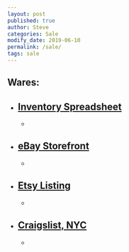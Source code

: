 ```yaml
---
layout: post
published: true
author: Steve
categories: Sale
modify_date: 2019-06-10 
permalink: /sale/
tags: sale
---
```

## Wares:
- ## [Inventory Spreadsheet](https://docs.google.com/spreadsheets/d/1WnyGeQ3Zh1zCdCykqjxP7eMWxxOVyRzB-vpHHXC08gk/edit#gid=0)
  -
- ## [eBay Storefront](https://www.ebay.com/usr/dinosaurwarlordz) 
  -
- ## [Etsy Listing](https://etsy.me/2XCxshH)
  -
- ## [Craigslist, NYC](https://newyork.craigslist.org/search/sss?userid=47919696)
  -
